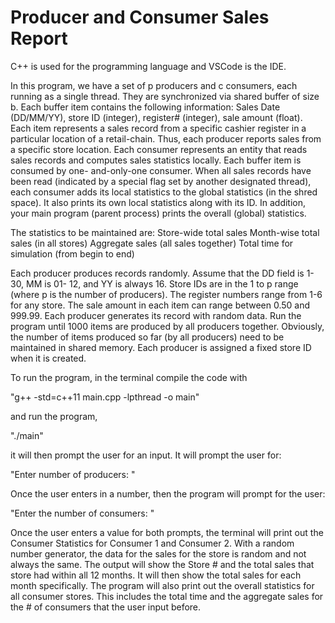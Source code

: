 # Producer and Consumer Sales Report

C++ is used for the programming language and VSCode is the IDE.

In this program, we have a set of p producers and c consumers, each running as a single thread.
They are synchronized via shared buffer of size b. Each buffer item contains the following information: Sales Date (DD/MM/YY), store ID
(integer), register# (integer), sale amount (float). Each item represents a sales record from
a specific cashier register in a particular location of a retail-chain. Thus, each producer
reports sales from a specific store location. Each consumer represents an entity that reads
sales records and computes sales statistics locally. Each buffer item is consumed by one-
and-only-one consumer. When all sales records have been read (indicated by a special
flag set by another designated thread), each consumer adds its local statistics to the global
statistics (in the shred space). It also prints its own local statistics along with its ID. In
addition, your main program (parent process) prints the overall (global) statistics.

The statistics to be maintained are:
Store-wide total sales
Month-wise total sales (in all stores)
Aggregate sales (all sales together)
Total time for simulation (from begin to end)

Each producer produces records randomly. Assume that the DD field is 1-30, MM is 01-
12, and YY is always 16. Store IDs are in the 1 to p range (where p is the number of
producers). The register numbers range from 1-6 for any store. The sale amount in each
item can range between 0.50 and 999.99. Each producer generates its record with random
data. Run the program until 1000 items are produced by all producers together.
Obviously, the number of items produced so far (by all producers) need to be maintained
in shared memory. Each producer is assigned a fixed store ID when it is created.

To run the program, in the terminal compile the code with 

"g++ -std=c++11 main.cpp -lpthread -o main"

and run the program,

"./main"

it will then prompt the user for an input. It will prompt the user for:

"Enter number of producers: "

Once the user enters in a number, then the program will prompt for the user:

"Enter the number of consumers: "

Once the user enters a value for both prompts, the terminal will print out
the Consumer Statistics for Consumer 1 and Consumer 2. With a random number
generator, the data for the sales for the store is random and not always the
same. The output will show the Store # and the total sales that store had within
all 12 months. It will then show the total sales for each month specifically.
The program will also print out the overall statistics for all consumer stores.
This includes the total time and the aggregate sales for the # of consumers that
the user input before.
